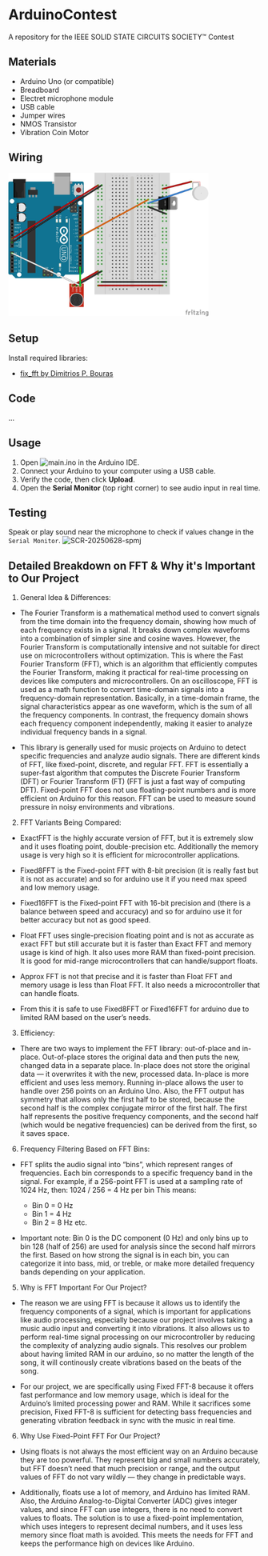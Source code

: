 # ArduinoContest
A repository for the IEEE SOLID STATE CIRCUITS SOCIETY™ Contest

## Materials
- Arduino Uno (or compatible)
- Breadboard
- Electret microphone module
- USB cable
- Jumper wires
- NMOS Transistor
- Vibration Coin Motor

## Wiring
<img src="wiring_diagram.jpg" alt="Wiring Diagram" width="400"/>

## Setup
Install required libraries:
- [fix_fft by Dimitrios P. Bouras](https://docs.arduino.cc/libraries/fix_fft/#Releases)

## Code 
...

## Usage 
1. Open ![main.ino](main.ino) in the Arduino IDE.
2. Connect your Arduino to your computer using a USB cable.
3. Verify the code, then click **Upload**.
4. Open the **Serial Monitor** (top right corner) to see audio input in real time.

## Testing
Speak or play sound near the microphone to check if values change in the `Serial Monitor`.
<img width="400" alt="SCR-20250628-spmj" src="https://github.com/user-attachments/assets/5b9714d4-04e3-480a-a8a4-749c56c4627b" />

## Detailed Breakdown on FFT & Why it's Important to Our Project
1. General Idea & Differences:
- The Fourier Transform is a mathematical method used to convert signals from the time domain into the frequency domain, showing how much of each frequency exists in a signal. It breaks down complex waveforms into a combination of simpler sine and cosine waves. However, the Fourier Transform is computationally intensive and not suitable for direct use on microcontrollers without optimization. This is where the Fast Fourier Transform (FFT), which is an algorithm that efficiently computes the Fourier Transform, making it practical for real-time processing on devices like computers and microcontrollers. On an oscilloscope, FFT is used as a math function to convert time-domain signals into a frequency-domain representation. Basically, in a time-domain frame, the signal characteristics appear as one waveform, which is the sum of all the frequency components. In contrast, the frequency domain shows each frequency component independently, making it easier to analyze individual frequency bands in a signal.

- This library is generally used for music projects on Arduino to detect specific frequencies and analyze audio signals. There are different kinds of FFT, like fixed-point, discrete, and regular FFT. FFT is essentially a super-fast algorithm that computes the Discrete Fourier Transform (DFT) or Fourier Transform (FT) (FFT is just a fast way of computing DFT). Fixed-point FFT does not use floating-point numbers and is more efficient on Arduino for this reason. FFT can be used to measure sound pressure in noisy environments and vibrations.

2. FFT Variants Being Compared:
- ExactFFT is the highly accurate version of FFT, but it is extremely slow and it uses floating point, double-precision etc. Additionally the memory usage is very high so it is efficient for microcontroller applications. 
- Fixed8FFT is the Fixed-point FFT with 8-bit precision (it is really fast but it is not as accurate) and so for arduino use it if you need max speed and low memory usage. 
- Fixed16FFT is the Fixed-point FFT with 16-bit precision and (there is a balance between speed and accuracy) and so for arduino use it for better accuracy but not as good speed.
- Float FFT uses single-precision floating point and is not as accurate as exact FFT but still accurate but it is faster than Exact FFT and memory usage is kind of high. It also uses more RAM than fixed-point precision. It is good for mid-range microcontrollers that can handle/support floats.
- Approx FFT is not that precise and it is faster than Float FFT and memory usage is less than Float FFT. It also needs a microcontroller that can handle floats.

- From this it is safe to use Fixed8FFT or Fixed16FFT for arduino due to limited RAM based on the user’s needs.

3. Efficiency:
- There are two ways to implement the FFT library: out-of-place and in-place. Out-of-place stores the original data and then puts the new, changed data in a separate place. In-place does not store the original data — it overwrites it with the new, processed data. In-place is more efficient and uses less memory. Running in-place allows the user to handle over 256 points on an Arduino Uno. Also, the FFT output has symmetry that allows only the first half to be stored, because the second half is the complex conjugate mirror of the first half. The first half represents the positive frequency components, and the second half (which would be negative frequencies) can be derived from the first, so it saves space.

6. Frequency Filtering Based on FFT Bins:
- FFT splits the audio signal into “bins”, which represent ranges of frequencies. Each bin corresponds to a specific frequency band in the signal. For example, if a 256-point FFT is used at a sampling rate of 1024 Hz, then: 1024 / 256 = 4 Hz per bin This means:
  - Bin 0 = 0 Hz
  - Bin 1 = 4 Hz
  - Bin 2 = 8 Hz etc.

- Important note: Bin 0 is the DC component (0 Hz) and only bins up to bin 128 (half of 256) are used for analysis since the second half mirrors the first. Based on how strong the signal is in each bin, you can categorize it into bass, mid, or treble, or make more detailed frequency bands depending on your application.

5. Why is FFT Important For Our Project?
- The reason we are using FFT is because it allows us to identify the frequency components of a signal, which is important for applications like audio processing, especially because our project involves taking a music audio input and converting it into vibrations. It also allows us to perform real-time signal processing on our microcontroller by reducing the complexity of analyzing audio signals. This resolves our problem about having limited RAM in our arduino, so no matter the length of the song, it will continously create vibrations based on the beats of the song.

- For our project, we are specifically using Fixed FFT-8 because it offers fast performance and low memory usage, which is ideal for the Arduino’s limited processing power and RAM. While it sacrifices some precision, Fixed FFT-8 is sufficient for detecting bass frequencies and generating vibration feedback in sync with the music in real time.

6. Why Use Fixed-Point FFT For Our Project?
- Using floats is not always the most efficient way on an Arduino because they are too powerful. They represent big and small numbers accurately, but FFT doesn’t need that much precision or range, and the output values of FFT do not vary wildly — they change in predictable ways.

- Additionally, floats use a lot of memory, and Arduino has limited RAM. Also, the Arduino Analog-to-Digital Converter (ADC) gives integer values, and since FFT can use integers, there is no need to convert values to floats. The solution is to use a fixed-point implementation, which uses integers to represent decimal numbers, and it uses less memory since float math is avoided. This meets the needs for FFT and keeps the performance high on devices like Arduino.
